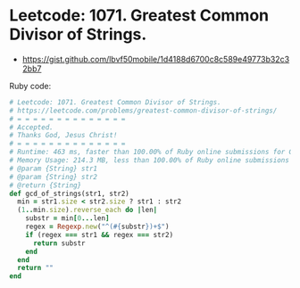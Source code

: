 # Leetcode: 1071. Greatest Common Divisor of Strings.

- https://gist.github.com/lbvf50mobile/1d4188d6700c8c589e49773b32c32bb7


Ruby code:
```Ruby
# Leetcode: 1071. Greatest Common Divisor of Strings.
# https://leetcode.com/problems/greatest-common-divisor-of-strings/
# = = = = = = = = = = = = = =
# Accepted.
# Thanks God, Jesus Christ!
# = = = = = = = = = = = = = =
# Runtime: 463 ms, faster than 100.00% of Ruby online submissions for Greatest Common Divisor of Strings.
# Memory Usage: 214.3 MB, less than 100.00% of Ruby online submissions for Greatest Common Divisor of Strings.
# @param {String} str1
# @param {String} str2
# @return {String}
def gcd_of_strings(str1, str2)
  min = str1.size < str2.size ? str1 : str2
  (1..min.size).reverse_each do |len|
    substr = min[0...len]
    regex = Regexp.new("^(#{substr})+$")
    if (regex === str1 && regex === str2)
      return substr
    end
  end
  return ""
end
```
